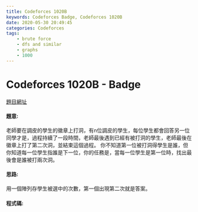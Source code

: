 ```yaml
---
title: Codeforces 1020B
keywords: Codeforces Badge, Codeforces 1020B
date: 2020-05-30 20:49:45
categories: Codeforces
tags:
    - brute force
    - dfs and similar
    - graphs
    - 1000
---
```

# Codeforces 1020B - Badge
[題目網址](https://codeforces.com/problemset/problem/1020/b)

#### 題意:
老師要在調皮的學生的徽章上打洞，有n位調皮的學生，每位學生都會回答另一位同學才是，過程持續了一段時間，老師最後遇到已經有被打洞的學生，老師最後在徽章上打了第二次洞，並結束這個過程。
你不知道第一位被打洞得學生是誰，但你知道每一位學生指誰是下一位，你的任務是，當每一位學生是第一位時，找出最後會是誰被打兩次洞。
<!-- more -->
#### 思路:
用一個陣列存學生被選中的次數，第一個出現第二次就是答案。
#### 程式碼:
<script src="https://gist.github.com/zxzxcc112/a5a9bbcaa6db979e131db5bbeefc11b5.js"></script>